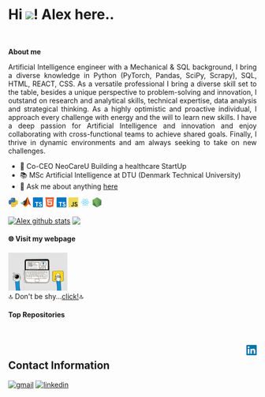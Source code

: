 # Hi <img src="https://media.giphy.com/media/hvRJCLFzcasrR4ia7z/giphy.gif" width="30px">! Alex here..
<br />


**About me**

<p align="justify">Artificial Intelligence engineer with a Mechanical & SQL background, I bring a diverse knowledge in Python (PyTorch, Pandas, SciPy, Scrapy), SQL, HTML, REACT, CSS. As a versatile professional I bring a diverse skill set to the table, besides a unique perspective to problem-solving and innovation, I outstand on research and analytical skills, technical expertise, data analysis and strategical thinking. 
As a highly optimistic and proactive individual, I approach every challenge with energy and the will to learn new skills. I have a deep passion for Artificial Intelligence and innovation and enjoy collaborating with cross-functional teams to achieve shared goals. Finally, I thrive in dynamic environments and am always seeking to take on new challenges.</p>

- 💼 Co-CEO NeoCareU Building a healthcare StartUp
- 📚 MSc Artificial Intelligence at DTU (Denmark Technical University)
- 💬 Ask me about anything [here](https://github.com/AlexAbades/alexabades/issues)


<code><img height="20" alt="javascript" src="./assets/python.png"></code>
<code><img height="20" alt="javascript" src="./assets/matlab.png"></code>
<code><img height="20" alt="typescript" src="https://raw.githubusercontent.com/github/explore/80688e429a7d4ef2fca1e82350fe8e3517d3494d/topics/typescript/typescript.png"></code>
<code><img height="20" alt="javascript" src="./assets/html.png"></code>
<code><img height="20" alt="typescript" src="https://raw.githubusercontent.com/github/explore/80688e429a7d4ef2fca1e82350fe8e3517d3494d/topics/typescript/typescript.png"></code>
<code><img height="20" alt="javascript" src="https://raw.githubusercontent.com/github/explore/80688e429a7d4ef2fca1e82350fe8e3517d3494d/topics/javascript/javascript.png"></code>
<code><img height="20" alt="react" src="https://raw.githubusercontent.com/github/explore/80688e429a7d4ef2fca1e82350fe8e3517d3494d/topics/react/react.png"></code>
<code><img height="20" alt="nodejs" src="https://raw.githubusercontent.com/github/explore/80688e429a7d4ef2fca1e82350fe8e3517d3494d/topics/nodejs/nodejs.png"></code>    

<a href="https://github.com/anuraghazra/github-readme-stats"><img align="center" src="https://github-readme-stats.vercel.app/api?username=alexabades&title_color=2f80ed&show_icons=true&icon_color=4c71f2&include_all_commits=true&theme=buefy&hide_border=true" alt="Alex github stats" /></a> <a href="https://github.com/anuraghazra/github-readme-stats"><img align="center" src="https://github-readme-stats.vercel.app/api/top-langs/?username=alexabades&theme=buefy&hide_border=true&title_color=2f80ed" /></a> 

#### 🌐 Visit my webpage 
<a href="https://alexabades.github.io/">
<img src="./assets/webgif.gif" width="120px"> 
</a> 
<br />
🔝 Don't be shy...<a href="https://alexabades.github.io/">click!</a>🔝


#### Top Repositories

<!-- Extra repositories names -->
<!-- <a href="https://github.com/AlexAbades/alexabades.github.io">
  <img align="center" src="https://github-readme-stats.vercel.app/api/pin/?username=anuraghazra&repo=github-readme-stats&theme=default_repocard" />
</a>
<a href="https://github.com/AlexAbades/Nerve_segmentation">
  <img align="center" src="https://github-readme-stats.vercel.app/api/pin/?username=anuraghazra&repo=anuraghazra.github.io&theme=default_repocard" />
</a> -->

<br />
<br />
<!-- Icons -->
<a href="https://www.linkedin.com/in/alexabades/">
  <img align="right" alt="Alex Abades | LinkedIn" width="21px" src="./assets/linkedin_log.webp" />
</a>



## Contact Information 
<!-- Contact Information -->
[![gmail](https://img.shields.io/badge/Gmail-D14836?style=for-the-badge&logo=gmail&logoColor=white)](mailto:abadesalex31@gmail.com) 
[![linkedin](https://img.shields.io/badge/LinkedIn-0077B5?style=for-the-badge&logo=linkedin&logoColor=white)](https://www.linkedin.com/in/alexabades/)